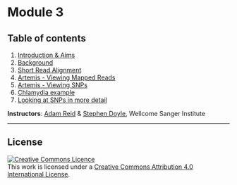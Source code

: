 # Module 3

## Table of contents
1. [Introduction & Aims](#introduction)
2. [Background](#background)
3. [Short Read Alignment](#short_read_alignment)
4. [Artemis - Viewing Mapped Reads](#artemis_reads)
5. [Artemis - Viewing SNPs](#artemis_snps2)
6. [Chlamydia example](#chlamydia_example)
7. [Looking at SNPs in more detail](#snps)

**Instructors**: [Adam Reid](mailto:ar11@sanger.ac.uk) & [Stephen Doyle](mailto:sd21@sanger.ac.uk), Wellcome Sanger Institute































******
## License
<a rel="license" href="http://creativecommons.org/licenses/by/4.0/"><img alt="Creative Commons Licence" style="border-width:0" src="https://i.creativecommons.org/l/by/4.0/88x31.png" /></a><br />This work is licensed under a <a rel="license" href="http://creativecommons.org/licenses/by/4.0/">Creative Commons Attribution 4.0 International License</a>.
